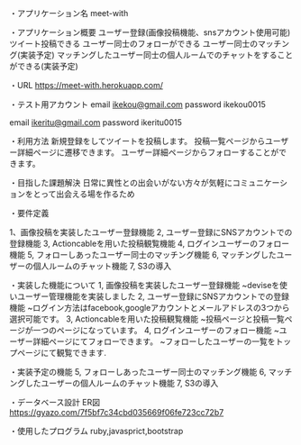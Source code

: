 ・アプリケーション名
    meet-with

・アプリケーション概要
    ユーザー登録(画像投稿機能、snsアカウント使用可能)
    ツイート投稿できる
    ユーザー同士のフォローができる
    ユーザー同士のマッチング(実装予定)
    マッチングしたユーザー同士の個人ルームでのチャットをすることができる(実装予定)

・URL
    https://meet-with.herokuapp.com/

・テスト用アカウント
   email ikekou@gmail.com
   password  ikekou0015

   email  ikeritu@gmail.com
   password ikeritu0015

・利用方法
    新規登録をしてツイートを投稿します。
    投稿一覧ページからユーザー詳細ページに遷移できます。
    ユーザー詳細ページからフォローすることができます。


・目指した課題解決
    日常に異性との出会いがない方々が気軽にコミュニケーションをとって出会える場を作るため

・要件定義
    
  1、画像投稿を実装したユーザー登録機能
  2, ユーザー登録にSNSアカウントでの登録機能
  3, Actioncableを用いた投稿観覧機能
  4, ログインユーザーのフォロー機能
  5, フォローしあったユーザー同士のマッチング機能
  6, マッチングしたユーザーの個人ルームのチャット機能
  7, S3の導入

・実装した機能について
   1, 画像投稿を実装したユーザー登録機能
        ~deviseを使いユーザー管理機能を実装しました
   2, ユーザー登録にSNSアカウントでの登録機能
        ~ログイン方法はfacebook,googleアカウントとメールアドレスの3つから選択可能です。
   3, Actioncableを用いた投稿観覧機能
        ~投稿ページと投稿一覧ページが一つのページになっています。
   4, ログインユーザーのフォロー機能
        ~ユーザー詳細ページにてフォローできます。
        ~フォローしたユーザーの一覧をトップページにて観覧できます.

・実装予定の機能
    5, フォローしあったユーザー同士のマッチング機能
    6, マッチングしたユーザーの個人ルームのチャット機能
    7, S3の導入

・データベース設計
  ER図 https://gyazo.com/7f5bf7c34cbd035669f06fe723cc72b7
    
・使用したプログラム
  ruby,javasprict,bootstrap